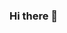 ### Hi there 👋

<!--
**ayseljafar/ayseljafar** is a ✨ _special_ ✨ repository because its `README.md` (this file) appears on your GitHub profile.

Here are some ideas to get you started:
My Projects: 

1. Time Series Analysis using Arima Sarimax models for prediction seasonality of aviation passengers.
![Link}(https://github.com/ayseljafar/timeseries_passengers/blob/main/images/seasonal%20decomp.png)

- 🔭 I’m currently working on a chrun detection project for estimating bank customers supscritptions.

-->
